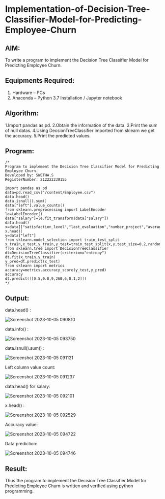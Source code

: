 # Implementation-of-Decision-Tree-Classifier-Model-for-Predicting-Employee-Churn

## AIM:
To write a program to implement the Decision Tree Classifier Model for Predicting Employee Churn.

## Equipments Required:
1. Hardware – PCs
2. Anaconda – Python 3.7 Installation / Jupyter notebook

## Algorithm:
1.Import pandas as pd.
2.Obtain the information of the data.
3.Print the sum of null datas.
4.Using DecsionTreeClassifier imported from sklearn we get the accuracy.
5.Print the predicted values.

## Program:
```
/*
Program to implement the Decision Tree Classifier Model for Predicting Employee Churn.
Developed by: SWETHA.S
RegisterNumber: 212222230155

import pandas as pd
data=pd.read_csv("/content/Employee.csv")
data.head()
data.isnull().sum()
data["left"].value_counts()
from sklearn.preprocessing import LabelEncoder
le=LabelEncoder()
data["salary"]=le.fit_transform(data["salary"])
data.head()
x=data[["satisfaction_level","last_evaluation","number_project","average_montly_hours","time_spend_company","Work_accident",m"promotion_last_5years","salary"]]
x.head()
y=data["left"]
from sklearn.model_selection import train_test_split
x_train,x_test,y_train,y_test=train_test_split(x,y,test_size=0.2,random_state=100
from sklearn.tree import DecisionTreeClassifier
dt=DecisionTreeClassifier(criterion="entropy")
dt.fit(x_train,y_train)
y_pred=dt.predict(x_test)
from sklearn import metrics
accuracy=metrics.accuracy_score(y_test,y_pred)
accuracy
dt.predict([[0.5,0.8,9,260,6,0,1,2]])
*/
```

## Output:
data.head() :

![Screenshot 2023-10-05 090810](https://github.com/swethaselvarajm/Implementation-of-Decision-Tree-Classifier-Model-for-Predicting-Employee-Churn/assets/119525603/1126aa2c-a35c-4373-a4b3-71918222222e)

data.info() :

![Screenshot 2023-10-05 093750](https://github.com/swethaselvarajm/Implementation-of-Decision-Tree-Classifier-Model-for-Predicting-Employee-Churn/assets/119525603/d3ff606f-4b33-488d-b2e6-b166edf9d196)

data.isnull().sum() :

![Screenshot 2023-10-05 091131](https://github.com/swethaselvarajm/Implementation-of-Decision-Tree-Classifier-Model-for-Predicting-Employee-Churn/assets/119525603/95603f90-13ee-4127-8084-14a33ff4191d)

Left column value count:

![Screenshot 2023-10-05 091237](https://github.com/swethaselvarajm/Implementation-of-Decision-Tree-Classifier-Model-for-Predicting-Employee-Churn/assets/119525603/1862bbdb-d561-462b-8b5a-ca127a681674)

data.head() for salary:

![Screenshot 2023-10-05 092101](https://github.com/swethaselvarajm/Implementation-of-Decision-Tree-Classifier-Model-for-Predicting-Employee-Churn/assets/119525603/f215aed6-42a9-42e3-b8fb-6c44ddb455fc)

x.head() :

![Screenshot 2023-10-05 092529](https://github.com/swethaselvarajm/Implementation-of-Decision-Tree-Classifier-Model-for-Predicting-Employee-Churn/assets/119525603/3f78c11f-2145-4e35-b879-ab35ca00ad9c)

Accuracy value:

![Screenshot 2023-10-05 094722](https://github.com/swethaselvarajm/Implementation-of-Decision-Tree-Classifier-Model-for-Predicting-Employee-Churn/assets/119525603/076986fa-23ff-4351-b293-1090a3c98858)

Data prediction:

![Screenshot 2023-10-05 094746](https://github.com/swethaselvarajm/Implementation-of-Decision-Tree-Classifier-Model-for-Predicting-Employee-Churn/assets/119525603/cc669c0e-6ba4-4794-b1a2-226dbb54289b)

## Result:
Thus the program to implement the  Decision Tree Classifier Model for Predicting Employee Churn is written and verified using python programming.
